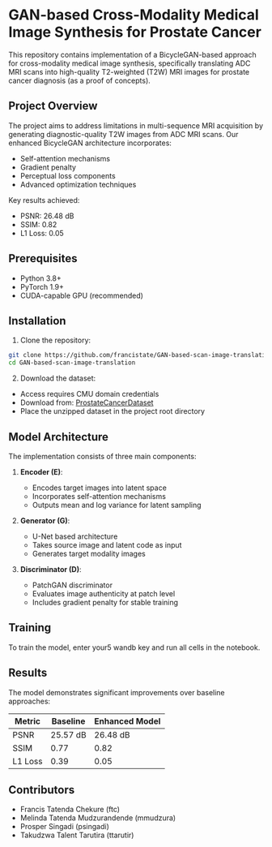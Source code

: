 # GAN-based Cross-Modality Medical Image Synthesis for Prostate Cancer

This repository contains implementation of a BicycleGAN-based approach for cross-modality medical image synthesis, specifically translating ADC MRI scans into high-quality T2-weighted (T2W) MRI images for prostate cancer diagnosis (as a proof of concepts).

## Project Overview

The project aims to address limitations in multi-sequence MRI acquisition by generating diagnostic-quality T2W images from ADC MRI scans. Our enhanced BicycleGAN architecture incorporates:

- Self-attention mechanisms
- Gradient penalty
- Perceptual loss components
- Advanced optimization techniques

Key results achieved:
- PSNR: 26.48 dB
- SSIM: 0.82
- L1 Loss: 0.05

## Prerequisites

- Python 3.8+
- PyTorch 1.9+
- CUDA-capable GPU (recommended)

## Installation

1. Clone the repository:
```bash
git clone https://github.com/francistate/GAN-based-scan-image-translation.git
cd GAN-based-scan-image-translation
```

2. Download the dataset:
- Access requires CMU domain credentials
- Download from: [ProstateCancerDataset](https://drive.google.com/file/d/1g77l402OJyRb3hVC5eYM2xclqB-Gb3HO/view?usp=drive_link)
- Place the unzipped dataset in the project root directory

## Model Architecture

The implementation consists of three main components:

1. **Encoder (E)**:
   - Encodes target images into latent space
   - Incorporates self-attention mechanisms
   - Outputs mean and log variance for latent sampling

2. **Generator (G)**:
   - U-Net based architecture
   - Takes source image and latent code as input
   - Generates target modality images

3. **Discriminator (D)**:
   - PatchGAN discriminator
   - Evaluates image authenticity at patch level
   - Includes gradient penalty for stable training

## Training

To train the model, enter your5 wandb key and run all cells in the notebook.

## Results

The model demonstrates significant improvements over baseline approaches:

| Metric | Baseline | Enhanced Model |
|--------|----------|----------------|
| PSNR   | 25.57 dB | 26.48 dB      |
| SSIM   | 0.77     | 0.82          |
| L1 Loss| 0.39     | 0.05          |

## Contributors

- Francis Tatenda Chekure (ftc)
- Melinda Tatenda Mudzurandende (mmudzura)
- Prosper Singadi (psingadi)
- Takudzwa Talent Tarutira (ttarutir)




